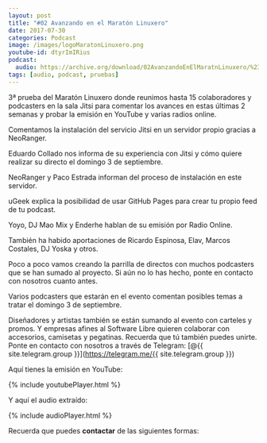 ```yaml
---
layout: post
title: "#02 Avanzando en el Maratón Linuxero"
date: 2017-07-30
categories: Podcast
image: /images/logoMaratonLinuxero.png
youtube-id: dtyrImIRius
podcast:
  audio: https://archive.org/download/02AvanzandoEnElMaratnLinuxero/%2302%20Avanzando%20en%20el%20Marat%C3%B3n%20Linuxero
tags: [audio, podcast, pruebas]
---
```

3ª prueba del Maratón Linuxero donde reunimos hasta 15 colaboradores y podcasters en la sala Jitsi para comentar los avances en estas últimas 2 semanas y probar la emisión en YouTube y varias radios online.

Comentamos la instalación del servicio Jitsi en un servidor propio gracias a NeoRanger. 

Eduardo Collado nos informa de su experiencia con Jitsi y cómo quiere realizar su directo el domingo 3 de septiembre.

NeoRanger y Paco Estrada informan del proceso de instalación en este servidor. 

uGeek explica la posibilidad de usar GitHub Pages para crear tu propio feed de tu podcast.

Yoyo, DJ Mao Mix y Enderhe hablan de su emisión por Radio Online.

También ha habido aportaciones de Ricardo Espinosa, Elav, Marcos Costales, DJ Yoska y otros.

Poco a poco vamos creando la parrilla de directos con muchos podcasters que se han sumado al proyecto. Si aún no lo has hecho, ponte en contacto con nosotros cuanto antes.

Varios podcasters que estarán en el evento comentan posibles temas a tratar el domingo 3 de septiembre.

Diseñadores y artistas también se están sumando al evento con carteles y promos. Y empresas afines al Software Libre quieren colaborar con accesorios, camisetas y pegatinas. Recuerda que tú también puedes unirte. Ponte en contacto con nosotros a través de Telegram: [@{{ site.telegram.group }}](https://telegram.me/{{ site.telegram.group }})

Aquí tienes la emisión en YouTube: 

{% include youtubePlayer.html %}

Y aquí el audio extraído:

{% include audioPlayer.html %}

Recuerda que puedes **contactar** de las siguientes formas:
